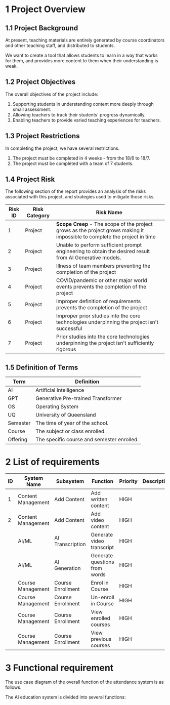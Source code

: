 

# 1 Project Overview

## 1.1 Project Background

At present, teaching materials are entirely generated by course coordinators and other teaching staff, and distributed to students. 

We want to create a tool that allows students to learn in a way that works for them, and provides more content to them when their understanding is weak. 

## 1.2 Project Objectives
The overall objectives of the project include:
1. Supporting students in understanding content more deeply through small assessment.
2. Allowing teachers to track their students' progress dynamically.
3. Enabling teachers to provide varied teaching experiences for teachers.

## 1.3 Project Restrictions
In completing the project, we have several restrictions.
1. The project must be completed in 4 weeks - from the 18/6 to 18/7.
2. The project must be completed with a team of 7 students.

## 1.4 Project Risk
The following section of the report provides an analysis of the risks associated with this project, and strategies used to mitigate those risks.

| Risk ID | Risk Category | Risk Name                                                                                                                  |
| ------- | ------------- | -------------------------------------------------------------------------------------------------------------------------- |
| 1       | Project       | **Scope Creep** - The scope of the project grows as the project grows making it impossible to complete the project in time |
| 2       | Project       | Unable to perform sufficient prompt engineering to obtain the desired result from AI Generative models.                    |
| 3       | Project       | Illness of team members preventing the completion of the project                                                           |
| 4       | Project       | COVID/pandemic or other major world events prevents the completion of the project                                          |
| 5       | Project       | Improper definition of requirements prevents the completion of the project                                                 |
| 6       | Project       | Improper prior studies into the core technologies underpinning the project isn't successful                                |
| 7       | Project       | Prior studies into the core technologies underpinning the project isn't sufficiently rigorous                              |


## 1.5 Definition of Terms
| Term     | Definition                                 |
| -------- | ------------------------------------------ |
| AI       | Artificial Intelligence                    |
| GPT      | Generative Pre-trained Transformer         |
| OS       | Operating System                           |
| UQ       | University of Queensland                   |
| Semester | The time of year of the school.            |
| Course   | The subject or class enrolled.             |
| Offering | The specific course and semester enrolled. |

# 2 List of requirements
| ID  | System Name        | Subsystem         | Function                      | Priority | Description |
| --- | ------------------ | ----------------- | ----------------------------- | -------- | ----------- |
| 1   | Content Management | Add Content       | Add written content           | HIGH     |             |
| 2   | Content Management | Add Content       | Add video content             | HIGH     |             |
|     | AI/ML              | AI Transcription  | Generate video transcript     | HIGH     |             |
|     | AI/ML              | AI Generation     | Generate questions from words | HIGH     |             |
|     | Course Management  | Course Enrollment | Enrol in Course               | HIGH     |             |
|     | Course Management  | Course Enrollment | Un-enroll in Course           | HIGH     |             |
|     | Course Management  | Course Enrollment | View enrolled courses         | HIGH     |             |
|     | Course Management  | Course Enrollment | View previous courses         | HIGH     |             |

# 3 Functional requirement
The use case diagram of the overall function of the attendance system is as follows.

The AI education system is divided into several functions: